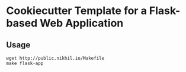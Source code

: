 Cookiecutter Template for a Flask-based Web Application
=======================================================

Usage
-----

    wget http://public.nikhil.io/Makefile
    make flask-app
